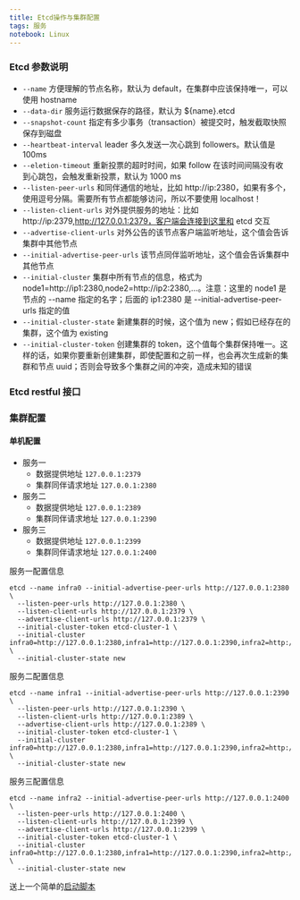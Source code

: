 ```yaml
---
title: Etcd操作与集群配置
tags: 服务
notebook: Linux
---
```




### Etcd 参数说明


- `--name` 方便理解的节点名称，默认为 default，在集群中应该保持唯一，可以使用 hostname
- `--data-dir` 服务运行数据保存的路径，默认为 ${name}.etcd
- `--snapshot-count` 指定有多少事务（transaction）被提交时，触发截取快照保存到磁盘
- `--heartbeat-interval` leader 多久发送一次心跳到 followers。默认值是 100ms
- `--eletion-timeout` 重新投票的超时时间，如果 follow 在该时间间隔没有收到心跳包，会触发重新投票，默认为 1000 ms
- `--listen-peer-urls` 和同伴通信的地址，比如 http://ip:2380，如果有多个，使用逗号分隔。需要所有节点都能够访问，所以不要使用 localhost！
- `--listen-client-urls` 对外提供服务的地址：比如 http://ip:2379,http://127.0.0.1:2379，客户端会连接到这里和 etcd 交互
- `--advertise-client-urls` 对外公告的该节点客户端监听地址，这个值会告诉集群中其他节点
- `--initial-advertise-peer-urls` 该节点同伴监听地址，这个值会告诉集群中其他节点
- `--initial-cluster` 集群中所有节点的信息，格式为 node1=http://ip1:2380,node2=http://ip2:2380,…。注意：这里的 node1 是节点的 --name 指定的名字；后面的 ip1:2380 是 --initial-advertise-peer-urls 指定的值
- `--initial-cluster-state` 新建集群的时候，这个值为 new；假如已经存在的集群，这个值为 existing
- `--initial-cluster-token` 创建集群的 token，这个值每个集群保持唯一。这样的话，如果你要重新创建集群，即使配置和之前一样，也会再次生成新的集群和节点 uuid；否则会导致多个集群之间的冲突，造成未知的错误


### Etcd restful 接口




### 集群配置

#### 单机配置

- 服务一
    - 数据提供地址 `127.0.0.1:2379`
    - 集群同伴请求地址 `127.0.0.1:2380`
- 服务二
    - 数据提供地址 `127.0.0.1:2389`
    - 集群同伴请求地址 `127.0.0.1:2390`
- 服务三
    - 数据提供地址 `127.0.0.1:2399`
    - 集群同伴请求地址 `127.0.0.1:2400`
    
服务一配置信息
```
etcd --name infra0 --initial-advertise-peer-urls http://127.0.0.1:2380 \
  --listen-peer-urls http://127.0.0.1:2380 \
  --listen-client-urls http://127.0.0.1:2379 \
  --advertise-client-urls http://127.0.0.1:2379 \
  --initial-cluster-token etcd-cluster-1 \
  --initial-cluster infra0=http://127.0.0.1:2380,infra1=http://127.0.0.1:2390,infra2=http://127.0.0.1:2400 \
  --initial-cluster-state new
```

服务二配置信息
```
etcd --name infra1 --initial-advertise-peer-urls http://127.0.0.1:2390 \
  --listen-peer-urls http://127.0.0.1:2390 \
  --listen-client-urls http://127.0.0.1:2389 \
  --advertise-client-urls http://127.0.0.1:2389 \
  --initial-cluster-token etcd-cluster-1 \
  --initial-cluster infra0=http://127.0.0.1:2380,infra1=http://127.0.0.1:2390,infra2=http://127.0.0.1:2400 \
  --initial-cluster-state new
```

服务三配置信息
```
etcd --name infra2 --initial-advertise-peer-urls http://127.0.0.1:2400 \
  --listen-peer-urls http://127.0.0.1:2400 \
  --listen-client-urls http://127.0.0.1:2399 \
  --advertise-client-urls http://127.0.0.1:2399 \
  --initial-cluster-token etcd-cluster-1 \
  --initial-cluster infra0=http://127.0.0.1:2380,infra1=http://127.0.0.1:2390,infra2=http://127.0.0.1:2400 \
  --initial-cluster-state new
```

送上一个简单的[启动脚本](https://github.com/SoulSu/notebook/tree/master/Linux/ext/etcd)
